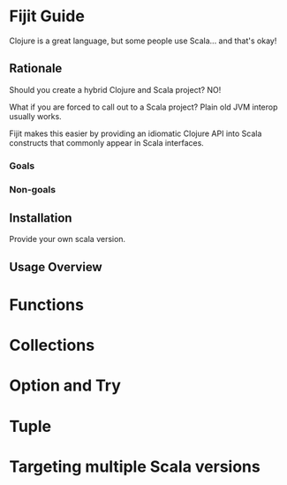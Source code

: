 # Fijit Guide

Clojure is a great language, but some people use Scala... and that's okay!

## Rationale

Should you create a hybrid Clojure and Scala project? NO!

What if you are forced to call out to a Scala project? Plain old JVM interop usually works.

Fijit makes this easier by providing an idiomatic Clojure API into Scala constructs that commonly appear in 
Scala interfaces.

### Goals

### Non-goals


## Installation

Provide your own scala version.

## Usage Overview

# Functions

# Collections

# Option and Try

# Tuple

# Targeting multiple Scala versions